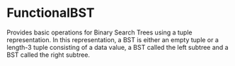 # FunctionalBST

Provides basic operations for Binary Search Trees using
a tuple representation. In this representation, a BST is
either an empty tuple or a length-3 tuple consisting of a data value,
a BST called the left subtree and a BST called the right subtree.
